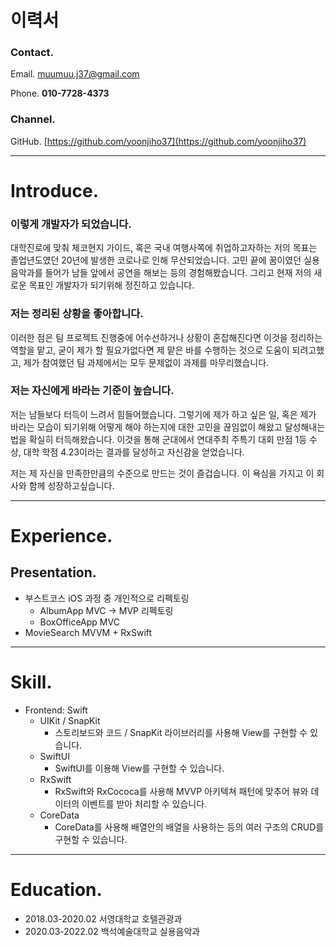 # 이력서
<!--dddddd-->

### Contact.

Email. muumuu.j37@gmail.com

Phone. **010-7728-4373**

### Channel.

GitHub. [https://github.com/yoonjiho37](https://github.com/yoonjiho37)

---

# Introduce.
<!---->

### 이렇게 개발자가 되었습니다.

대학진로에 맞춰 체코현지 가이드, 혹은 국내 여행사쪽에 취업하고자하는 저의 목표는 졸업년도였던 20년에 발생한 코로나로 인해 무산되었습니다. 고민 끝에 꿈이였던 실용음악과를 들어가 남들 앞에서 공연을 해보는 등의 경험해봤습니다. 그리고 현재 저의 새로운 목표인 개발자가 되기위해 정진하고 있습니다.

### **저는 정리된 상황을 좋아합니다.**

이러한 점은 팀 프로젝트 진행중에 어수선하거나 상황이 혼잡해진다면 이것을 정리하는 역할을 맡고, 굳이 제가 할 필요가없다면 제 맡은 바를 수행하는 것으로 도움이 되려고했고, 제가 참여했던 팀 과제에서는 모두 문제없이 과제를 마무리했습니다.

### **저는 자신에게 바라는 기준이 높습니다.**

저는 남들보다 터득이 느려서 힘들어했습니다. 그렇기에 제가 하고 싶은 일, 혹은 제가 바라는 모습이 되기위해 어떻게 해야 하는지에 대한 고민을 끊임없이 해왔고 달성해내는 법을 확실히 터득해왔습니다. 이것을 통해 군대에서 연대주최 주특기 대회 만점 1등 수상, 대학 학점 4.23이라는 결과를 달성하고 자신감을 얻었습니다.

저는 제 자신을 만족한만큼의 수준으로 만드는 것이 즐겁습니다. 이 욕심을 가지고 이 회사와 함께 성장하고싶습니다.

---

# Experience.
<!---->


## Presentation.

- 부스트코스 iOS 과정 중 개인적으로 리펙토링
    - AlbumApp MVC → MVP 리펙토링
    - BoxOfficeApp MVC
- MovieSearch MVVM + RxSwift

---

# Skill.
<!---->


- Frontend: Swift
    - UIKit / SnapKit
        - 스토리보드와 코드 / SnapKit 라이브러리를 사용해 View를 구현할 수 있습니다.
    - SwiftUI
        - SwiftUI를 이용해 View를 구현할 수 있습니다.
    - RxSwift
        - RxSwift와 RxCococa를 사용해 MVVP 아키텍쳐 패턴에 맞추어 뷰와 데이터의 이벤트를 받아 처리할 수 있습니다.
    - CoreData
        - CoreData를 사용해 배열안의 배열을 사용하는 등의 여러 구조의 CRUD를 구현할 수 있습니다.
    

---

# Education.
<!---->


- 2018.03-2020.02 서영대학교 호텔관광과
- 2020.03-2022.02 백석예술대학교 실용음악과
